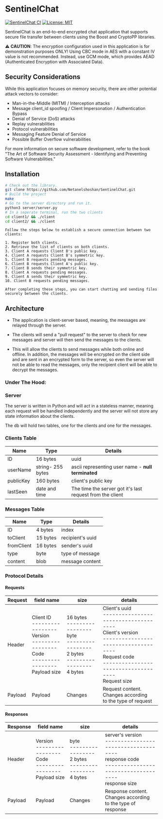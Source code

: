 # SentinelChat

[![SentinelChat CI](https://github.com/netanelshoshan/SentinelChat/workflows/SentinelChat%20CI/badge.svg)](https://github.com/netanelshoshan/SentinelChat/actions/workflows/ci.yml) [![License: MIT](https://img.shields.io/badge/license-MIT-blue.svg)](https://opensource.org/licenses/MIT)

SentinelChat is an end-to-end encrypted chat application that supports secure file transfer between clients using the Boost and CryptoPP libraries.

⚠️ **CAUTION**: The encryption configuration used in this application is for demonstration purposes ONLY! Using CBC mode in AES with a constant IV value is not recommended. Instead, use GCM mode, which provides AEAD (Authenticated Encryption with Associated Data).

## Security Considerations

While this application focuses on memory security, there are other potential attack vectors to consider:

- Man-in-the-Middle (MITM) / Interception attacks
- Message client_id spoofing / Client Impersonation / Authentication Bypass
- Denial of Service (DoS) attacks
- Replay vulnerabilities
- Protocol vulnerabilities
- Messaging Feature Denial of Service
- Possible Buffer Overflow vulnerabilities

For more information on secure software development, refer to the book "The Art of Software Security Assessment - Identifying and Preventing Software Vulnerabilities."


## Installation

```bash
# Check out the library.
git clone https://github.com/Netanelshoshan/SentinelChat.git
# Build the project
make
# Go to the server directory and run it.
python3 server/server.py
# In a seperate terminal, run the two clients
cd client1/ && ./client
cd client2/ && ./client
```

```
Follow the steps below to establish a secure connection between two clients:

1. Register both clients.
2. Retrieve the list of clients on both clients.
3. Client A requests Client B's public key.
4. Client A requests Client B's symmetric key.
5. Client B requests pending messages.
6. Client B requests Client A's public key.
7. Client B sends their symmetric key.
8. Client A requests pending messages.
9. Client A sends their symmetric key.
10. Client B requests pending messages.

After completing these steps, you can start chatting and sending files securely between the clients.
```

## Architecture

- The application is client-server based, meaning,
  the messages are relayed through the server.

- The clients will send a "pull request" to the server to check for new messages and server will then send the messages to the clients.

- This will allow the clients to send messages while both online and offline.
  In addition, the messages will be encrypted on the client side and are sent in an encrypted form to the server,
  so even the server will not be able to read the messages, only the recipient client will be able to decrypt the messages.

### Under The Hood:

### Server

The server is written in Python and will act in a stateless manner,
meaning each request will be handled independently and the server will not store any state information about the clients.

The db will hold two tables, one for the clients and one for the messages.

### Clients Table

| Name      | Type              | Details                                                   |
|-----------|-------------------|-----------------------------------------------------------|
| ID        | 16 bytes          | uuid                                                      |
| userName  | string- 255 bytes | ascii representing user name - **null terminated**        |
| publicKey | 160 bytes         | client's public key                                       |
| lastSeen  | date and time     | The time the server got it's last request from the client |


### Messages Table

| Name       | Type     | Details          |
|------------|----------|------------------|
| ID         | 4 bytes  | index            |
| toClient   | 15 bytes | recipient's uuid |
| fromClient | 16 bytes | sender's uuid    |
| type       | byte     | type of message  |
| content    | blob     | message content  |

### Protocol Details

#### Requests
| **Request** | field name                                                                                                                    | size                                                                                                                    | details                                                                                                                                                                                                     |
|---------|-------------------------------------------------------------------------------------------------------------------------------|-------------------------------------------------------------------------------------------------------------------------|-------------------------------------------------------------------------------------------------------------------------------------------------------------------------------------------------------------|
| Header  | Client ID <br/> ----------------- <br/> Version <br/> ----------------- <br/> Code <br/> ----------------- <br/> Payload size | 16 bytes <br/> ----------------- <br/> byte <br/> ----------------- <br/> 2 bytes <br/> ----------------- <br/> 4 bytes | Client's uuid <br/> ------------------------------------ <br/> Client's version <br/> ------------------------------------ <br/> Request code <br/> ------------------------------------ <br/> Request size |
| Payload | Payload                                                                                                                       | Changes                                                                                                                 | Request content.<br/> Changes according<br/> to the type of request                                                                                                                                         |

#### Responses

| **Response** | field name                                                                                                          | size                                                                              | details                                                                                                                                        |
|----------|---------------------------------------------------------------------------------------------------------------------|-----------------------------------------------------------------------------------|------------------------------------------------------------------------------------------------------------------------------------------------|
| Header   | Version <br/> ----------------- <br/> Code <br/> ----------------- <br/> Payload size  | byte <br/> ----------------- <br/> 2 bytes <br/> ----------------- <br/> 4 bytes  | server's version <br/> ------------------------------------ <br/> response code <br/> ------------------------------------ <br/> response size |
| Payload  | Payload                                                                                                             | Changes                                                                           | Response content.<br/> Changes according<br/> to the type of response                                                                          |


